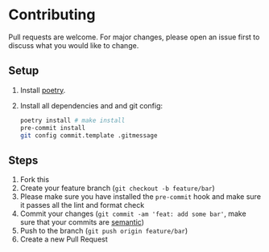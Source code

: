 # Contributing

Pull requests are welcome. For major changes, please open an issue first to discuss what you would like to change.

## Setup

1. Install [poetry](https://python-poetry.org/docs/#installation).
2. Install all dependencies and and git config:

    ```sh
    poetry install # make install
    pre-commit install
    git config commit.template .gitmessage
    ```

## Steps

1. Fork this
2. Create your feature branch (`git checkout -b feature/bar`)
3. Please make sure you have installed the `pre-commit` hook and make sure it passes all the lint and format check
4. Commit your changes (`git commit -am 'feat: add some bar'`, make sure that your commits are [semantic](https://www.conventionalcommits.org/en/v1.0.0/#summary))
5. Push to the branch (`git push origin feature/bar`)
6. Create a new Pull Request
